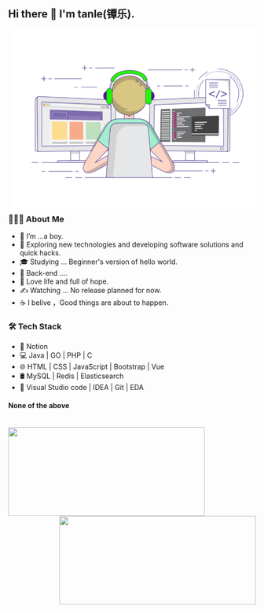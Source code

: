 ## Hi there 👋  I'm tanle(镡乐).

<img align="right" alt="GIF" src="https://raw.githubusercontent.com/devSouvik/devSouvik/master/gif3.gif" width="500" />

### 👨🏻‍💻 About Me 

- 🔭 I’m …a boy.
- 🤔 Exploring new technologies and developing software solutions and quick hacks.
- 🎓 Studying … Beginner's version of hello world.
- 💼 Back-end ….
- 🌱 Love life and full of hope.
- ✍️ Watching … No release planned for now.
- ☕ I belive ，Good things are about to happen.


### 🛠 Tech Stack

- 📒 Notion
- 💻 Java | GO | PHP | C
- 🌐 HTML | CSS | JavaScript | Bootstrap | Vue      
- 🛢  MySQL | Redis | Elasticsearch
- 🔧 Visual Studio code | IDEA | Git | EDA
#### None of the above

<br/>

<a href="空">
    <img align="left" height="180" width="400" style="display: inline-block; "
        src="https://github-readme-stats.vercel.app/api?username=madisontanle&show_icons=true" />
    <img align="right" height="180" width="400" style="display: inline-block; "
        src="https://github-readme-stats.vercel.app/api/top-langs/?username=madisontanle&layout=compact" />
</a>
